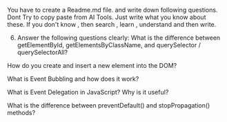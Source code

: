 You have to create a Readme.md file. and write down following questions. Dont Try to copy paste from AI Tools. Just write what you know about these. If you don't know , then search , learn , understand and then write.

6. Answer the following questions clearly:
What is the difference between getElementById, getElementsByClassName, and querySelector / querySelectorAll?

How do you create and insert a new element into the DOM?

What is Event Bubbling and how does it work?

What is Event Delegation in JavaScript? Why is it useful?

What is the difference between preventDefault() and stopPropagation() methods?


